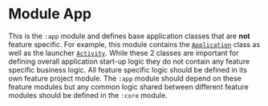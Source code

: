 # Module App

This is the `:app` module and defines base application classes that are **not** feature specific. For example, this module contains the [`Application`][application] class as well as the launcher [`Activity`][activity]. While these 2 classes are important for defining overall application start-up logic they do not contain any feature specific business logic. All feature specific logic should be defined in its own feature project module. The `:app` module should depend on these feature modules but any common logic shared between different feature modules should be defined in the `:core` module.

[application]: https://developer.android.com/reference/android/app/Application
[activity]: https://developer.android.com/reference/android/app/Activity
